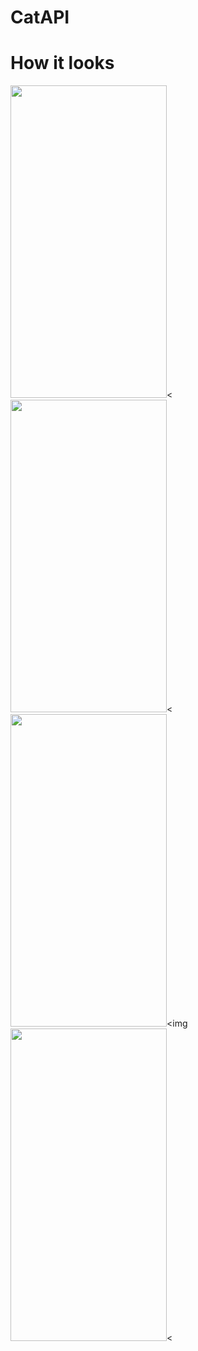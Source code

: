 #  CatAPI


# How it looks

<img src="https://user-images.githubusercontent.com/73592197/195173508-06d8443b-293c-4197-8dc6-9028bdc3c87d.png" width="250" height="500" /><
 <img src="https://user-images.githubusercontent.com/73592197/195173530-049a8689-5e25-4062-a43f-32b4bd39c3b7.png" width="250" height="500" /><
  <img src="https://user-images.githubusercontent.com/73592197/195173520-1e8581a0-27e8-47df-94f0-18928a4671f9.png) a3.png" width="250" height="500" /><img 
 <img src="https://user-images.githubusercontent.com/73592197/195173511-5e1d84f3-70e8-4ec6-b158-1c384e3eeaa3.png" width="250" height="500" /><

